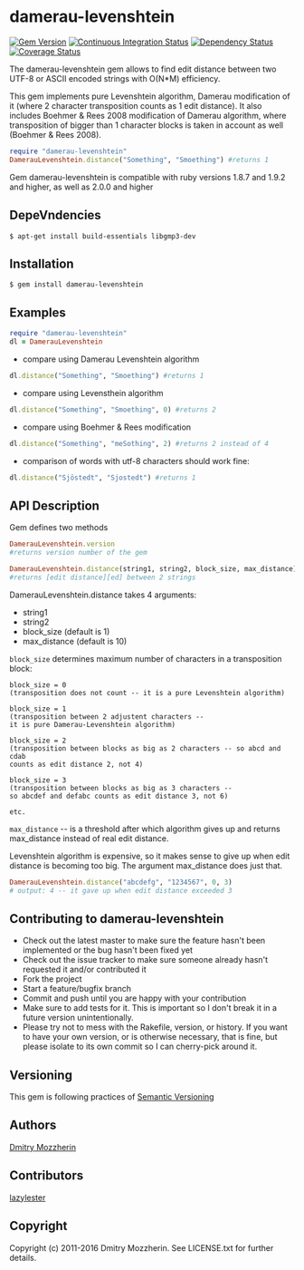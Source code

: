 damerau-levenshtein
===================

[![Gem Version][gem_svg]][gem]
[![Continuous Integration Status][ci_svg]][ci]
[![Dependency Status][dep_svg]][dep]
[![Coverage Status][cov_svg]][cov]

The damerau-levenshtein gem allows to find edit distance between two UTF-8
or ASCII encoded strings with O(N\*M) efficiency.

This gem implements pure Levenshtein algorithm, Damerau modification of it
(where 2 character transposition counts as 1 edit distance). It also includes
Boehmer & Rees 2008 modification of Damerau algorithm, where transposition
of bigger than 1 character blocks is taken in account as well
(Boehmer & Rees 2008).

```ruby
require "damerau-levenshtein"
DamerauLevenshtein.distance("Something", "Smoething") #returns 1
```

Gem damerau-levenshtein is compatible with ruby versions 1.8.7
and 1.9.2 and higher, as well as 2.0.0 and higher

DepeVndencies
-------------

    $ apt-get install build-essentials libgmp3-dev

Installation
------------

    $ gem install damerau-levenshtein

Examples
--------

```ruby
require "damerau-levenshtein"
dl = DamerauLevenshtein
```

* compare using Damerau Levenshtein algorithm

```ruby
dl.distance("Something", "Smoething") #returns 1
```

* compare using Levensthein algorithm

```ruby
dl.distance("Something", "Smoething", 0) #returns 2
```

* compare using Boehmer & Rees modification

```ruby
dl.distance("Something", "meSothing", 2) #returns 2 instead of 4
```

* comparison of words with utf-8 characters should work fine:

```ruby
dl.distance("Sjöstedt", "Sjostedt") #returns 1
```

API Description
-----------

Gem defines two methods

```ruby
DamerauLevenshtein.version
#returns version number of the gem

DamerauLevenshtein.distance(string1, string2, block_size, max_distance)
#returns [edit distance][ed] between 2 strings
```



DamerauLevenshtein.distance takes 4 arguments:

* string1
* string2
* block_size (default is 1)
* max_distance (default is 10)

`block_size` determines maximum number of characters in a transposition block:

    block_size = 0
    (transposition does not count -- it is a pure Levenshtein algorithm)

    block_size = 1
    (transposition between 2 adjustent characters --
    it is pure Damerau-Levenshtein algorithm)

    block_size = 2
    (transposition between blocks as big as 2 characters -- so abcd and cdab
    counts as edit distance 2, not 4)

    block_size = 3
    (transposition between blocks as big as 3 characters --
    so abcdef and defabc counts as edit distance 3, not 6)

    etc.

`max_distance` -- is a threshold after which algorithm gives up and
returns max_distance instead of real edit distance.

Levenshtein algorithm is expensive, so it makes sense to give up when edit
distance is becoming too big. The argument max_distance does just that.

```ruby
DamerauLevenshtein.distance("abcdefg", "1234567", 0, 3)
# output: 4 -- it gave up when edit distance exceeded 3
```

Contributing to damerau-levenshtein
-----------------------------------

* Check out the latest master to make sure the feature hasn't been
implemented or the bug hasn't been fixed yet
* Check out the issue tracker to make sure someone already hasn't requested
it and/or contributed it
* Fork the project
* Start a feature/bugfix branch
* Commit and push until you are happy with your contribution
* Make sure to add tests for it. This is important so I don't break it
in a future version unintentionally.
* Please try not to mess with the Rakefile, version, or history. If you want
to have your own version, or is otherwise necessary, that is fine, but please
isolate to its own commit so I can cherry-pick around it.

Versioning
----------

This gem is following practices of [Semantic Versioning][semver]

Authors
-------

[Dmitry Mozzherin][dimus]

Contributors
------------

[lazylester][lazylester]

Copyright
---------

Copyright (c) 2011-2016 Dmitry Mozzherin. See LICENSE.txt for
further details.

[gem_svg]: https://badge.fury.io/rb/damerau-levenshtein.svg
[gem]: http://badge.fury.io/rb/damerau-levenshtein
[ci_svg]: https://secure.travis-ci.org/GlobalNamesArchitecture/damerau-levenshtein.svg
[ci]: http://travis-ci.org/GlobalNamesArchitecture/damerau-levenshtein
[dep_svg]: https://gemnasium.com/GlobalNamesArchitecture/damerau-levenshtein.svg
[dep]: https://gemnasium.com/GlobalNamesArchitecture/damerau-levenshtein
[cov_svg]: https://coveralls.io/repos/GlobalNamesArchitecture/damerau-levenshtein/badge.svg?branch=master
[cov]: https://coveralls.io/r/GlobalNamesArchitecture/damerau-levenshtein?branch=master
[ed]: http://en.wikipedia.org/wiki/Edit_distance
[semver]: http://semver.org/
[dimus]: https://github.com/dimus
[lazylester]: https://github.com/lazylester
